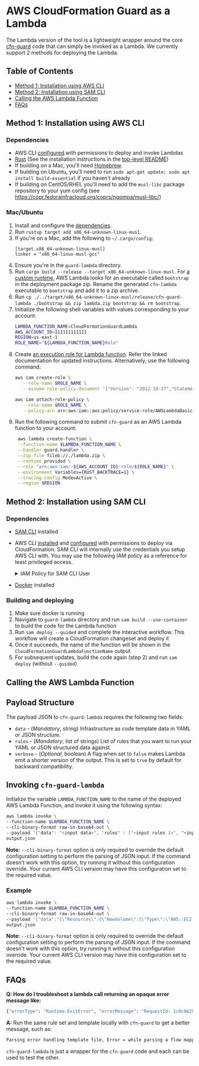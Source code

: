 # AWS CloudFormation Guard as a Lambda

The Lambda version of the tool is a lightweight wrapper around the core [cfn-guard](../guard) code that can simply be invoked as a Lambda. We currently support 2 methods for deploying the Lambda.

## Table of Contents

* [Method 1: Installation using AWS CLI](#method-1-installation-using-aws-cli)
* [Method 2: Installation using SAM CLI](#method-2-installation-using-sam-cli)
* [Calling the AWS Lambda Function](#calling-the-aws-lambda-function)
* [FAQs](#faqs)

## Method 1: Installation using AWS CLI

### Dependencies

* AWS CLI [configured](https://docs.aws.amazon.com/cli/latest/userguide/cli-chap-configure.html) with permissions to deploy and invoke Lambdas
* [Rust](https://rustup.rs/) (See the installation instructions in the [top-level README](../README.md#install-rust))
* If building on a Mac, you'll need [Homebrew](https://brew.sh/).
* If building on Ubuntu, you'll need to run `sudo apt-get update; sudo apt install build-essential` if you haven't already
* If building on CentOS/RHEL you'll need to add the `musl-libc` package repository to your yum config (see https://copr.fedorainfracloud.org/coprs/ngompa/musl-libc/)

### Mac/Ubuntu

1. Install and configure the [dependencies](#dependencies).
2. Run `rustup target add x86_64-unknown-linux-musl`.
3. If you're on a Mac, add the following to `~/.cargo/config`:
    ```
    [target.x86_64-unknown-linux-musl]
    linker = "x86_64-linux-musl-gcc"
    ```
4. Ensure you're in the `guard-lambda` directory.
5. Run `cargo build --release --target x86_64-unknown-linux-musl`. For [a custom runtime](https://docs.aws.amazon.com/lambda/latest/dg/runtimes-custom.html), AWS Lambda looks for an executable called `bootstrap` in the deployment package zip. Rename the generated `cfn-lambda` executable to `bootstrap` and add it to a zip archive.
6. Run `cp ./../target/x86_64-unknown-linux-musl/release/cfn-guard-lambda ./bootstrap && zip lambda.zip bootstrap && rm bootstrap`.
7. Initialize the following shell variables with values corresponding to your account:
   ```bash
   LAMBDA_FUNCTION_NAME=CloudFormationGuardLambda
   AWS_ACCOUNT_ID=111111111111
   REGION=us-east-1
   ROLE_NAME="${LAMBDA_FUNCTION_NAME}Role"
   ```
8. Create [an execution role for Lambda function]((https://docs.aws.amazon.com/lambda/latest/dg/lambda-intro-execution-role.html)). Refer the linked documentation for updated instructions. Alternatively, use the following command:
   ```bash
   aws iam create-role \
      --role-name $ROLE_NAME \
      --assume-role-policy-document '{"Version": "2012-10-17","Statement": [{ "Effect": "Allow", "Principal": {"Service": "lambda.amazonaws.com"}, "Action": "sts:AssumeRole"}]}'
   
   aws iam attach-role-policy \
      --role-name $ROLE_NAME \
      --policy-arn arn:aws:iam::aws:policy/service-role/AWSLambdaBasicExecutionRole
   ```
9. Run the following command to submit `cfn-guard` as an AWS Lambda function to your account:
   ```bash
    aws lambda create-function \
    --function-name $LAMBDA_FUNCTION_NAME \
    --handler guard.handler \
    --zip-file fileb://./lambda.zip \
    --runtime provided \
    --role "arn:aws:iam::${AWS_ACCOUNT_ID}:role/${ROLE_NAME}" \
    --environment Variables={RUST_BACKTRACE=1} \
    --tracing-config Mode=Active \
    --region $REGION
   ```

## Method 2: Installation using SAM CLI

### Dependencies

* [SAM CLI](https://docs.aws.amazon.com/serverless-application-model/latest/developerguide/serverless-getting-started.html) installed
* AWS CLI [installed](https://docs.aws.amazon.com/cli/latest/userguide/getting-started-install.html) and [configured](https://docs.aws.amazon.com/cli/latest/userguide/cli-chap-configure.html) with permissions to deploy via CloudFormation. SAM CLI will internally use the credentials you setup AWS CLI with. You may use the following IAM policy as a reference for least privileged access.

  <details>
    <summary>
      IAM Policy for SAM CLI User
    </summary>

    ```js
    {
        "Version": "2012-10-17",
        "Statement":
        [
            {
                "Effect": "Allow",
                "Action":
                [
                    "cloudformation:CreateChangeSet",
                    "cloudformation:CreateStack",
                    "cloudformation:DeleteChangeSet",
                    "cloudformation:DeleteStack",
                    "cloudformation:DescribeChangeSet",
                    "cloudformation:DescribeStackEvents",
                    "cloudformation:DescribeStackResource",
                    "cloudformation:DescribeStackResources",
                    "cloudformation:DescribeStacks",
                    "cloudformation:ExecuteChangeSet",
                    "cloudformation:GetTemplate",
                    "cloudformation:GetTemplateSummary",
                    "cloudformation:ListStackResources",
                    "cloudformation:SetStackPolicy",
                    "cloudformation:UpdateStack",
                    "cloudformation:UpdateTerminationProtection",
                    "iam:AttachRolePolicy",
                    "iam:CreateRole",
                    "iam:DeleteRole",
                    "iam:DetachRolePolicy",
                    "iam:GetRole",
                    "iam:PassRole",
                    "lambda:CreateFunction",
                    "lambda:DeleteFunction",
                    "lambda:GetFunction",
                    "lambda:TagResource",
                    "s3:GetObject",
                    "s3:PutObject"
                ],
                "Resource": "*"
            }
        ]
    }
    ```
  </details>


* [Docker](https://docs.docker.com/get-docker/) installed

### Building and deploying

1. Make sure docker is running
2. Navigate to `guard-lambda` directory and run `sam build --use-container` to build the code for the Lambda function
3. Run `sam deploy --guided` and complete the interactive workflow. This workflow will create a CloudFormation changeset and deploy it
4. Once it succeeds, the name of the function will be shown in the `CloudFormationGuardLambdaFunctionName` output
5. For subsequent updates, build the code again (step 2) and run `sam deploy` (without `--guided`)


## Calling the AWS Lambda Function

## Payload Structure

The payload JSON to `cfn-guard-lambda` requires the following two fields:
* `data` - (_Mandatory_, string) Infrastructure as code template data in YAML or JSON structure.
* `rules` - (_Mandatory_, list of strings) List of rules that you want to run your YAML or JSON structured data against.
* `verbose` - (_Optional_, boolean) A flag when set to `false` makes Lambda emit a shorter version of the output. This is set to `true` by default for backward compatibility.

## Invoking `cfn-guard-lambda`

Initialize the variable `LAMBDA_FUNCTION_NAME` to the name of the deployed AWS Lambda Function, and invoke it using the following syntax:

```bash
aws lambda invoke \
--function-name $LAMBDA_FUNCTION_NAME \
--cli-binary-format raw-in-base64-out \
--payload "{"data": "<input data>", "rules" : ["<input rules 1>", "<input rules 2>", ...], "verbose": <true|false>}" \
output.json
```

**Note:** `--cli-binary-format` option is only required to override the default configuration setting to perform the parsing of
JSON input. If the command doesn't work with this option, try running it without this configuration override. Your current
AWS CLI version may have this configuration set to the required value.

### Example

```bash
aws lambda invoke \
--function-name $LAMBDA_FUNCTION_NAME \
--cli-binary-format raw-in-base64-out \
--payload '{"data":"{\"Resources\":{\"NewVolume\":{\"Type\":\"AWS::EC2::Volume\",\"Properties\":{\"Size\":500,\"Encrypted\":true,\"AvailabilityZone\":\"us-west-2b\"}},\"NewVolume2\":{\"Type\":\"AWS::EC2::Volume\",\"Properties\":{\"Size\":50,\"Encrypted\":true,\"AvailabilityZone\":\"us-west-2c\"}}}}","rules":["let ec2_volumes = Resources.*[ Type == /EC2::Volume/ ]\nrule EC2_ENCRYPTION_BY_DEFAULT when %ec2_volumes !empty {\n    %ec2_volumes.Properties.Encrypted == true \n      <<\n            Violation: All EBS Volumes should be encryped \n            Fix: Set Encrypted property to true\n       >>\n}"],"verbose":false}' \
output.json
```

**Note:** `--cli-binary-format` option is only required to override the default configuration setting to perform the parsing of
JSON input. If the command doesn't work with this option, try running it without this configuration override. Your current
AWS CLI version may have this configuration set to the required value.

## FAQs

**Q: How do I troubleshoot a lambda call returning an opaque error message like:**

```bash
{"errorType": "Runtime.ExitError", "errorMessage": "RequestId: 1c0c0620-0f83-40bc-8eca-3cf2cf24820f Error: Runtime exited with error: exit status 101"}
 ```
**A:** Run the same rule set and template locally with `cfn-guard` to get a better message, such as:

```bash
Parsing error handling template file, Error = while parsing a flow mapping, did not find expected ',' or '}' at line 21 column 1
```

`cfn-guard-lambda` is just a wrapper for the `cfn-guard` code and each can be used to test the other.
